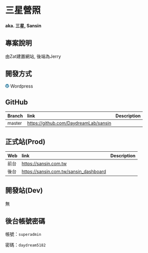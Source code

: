 # 三星營照
#### aka. 三星, Sansin

## 專案說明
由Zat建置網站, 後端為Jerry


## 開發方式
![wordpress](../assets/image/icon/wordpress.png) Wordpress


## GitHub
Branch            | link                                                                       | Description
:---------------- | :------------------------------------------------------------------------- | :---
master            | https://github.com/DaydreamLab/sansin                                      |


## 正式站(Prod)
Web               | link                                                                       | Description
:---------------- | :------------------------------------------------------------------------- | :---
前台              | https://sansin.com.tw                                                      |
後台              | https://sansin.com.tw/sansin_dashboard                                     |


## 開發站(Dev)
無


## 後台帳號密碼

帳號：`superadmin`

密碼：`daydream5182`
